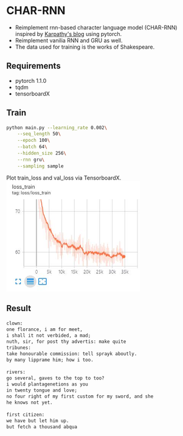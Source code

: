 # CHAR-RNN

- Reimplement rnn-based character language model (CHAR-RNN) inspired by [Karpathy's blog](http://karpathy.github.io/2015/05/21/rnn-effectiveness/) using pytorch.
- Reimplement vanilia RNN and GRU as well.
- The data used for training is the works of Shakespeare.

## Requirements
- pytorch 1.1.0
- tqdm
- tensorboardX

## Train
```bash
python main.py --learning_rate 0.002\
    --seq_length 50\
    --epoch 100\
    --batch 64\
    --hidden_size 256\
    --rnn gru\
    --sampling sample
```
Plot train_loss and val_loss via TensorboardX.
![Alt text](./result_20200107.jpg)

## Result

~~~
clown:
one florance, i am for meet,
i shall it not verbided, a mad;
nuth, sir, for post thy advertis: make quite
tribunes:
take honourable commission: tell sprayk aboutly.
by many lipprame him; how i too.

rivers:
go several, gaves to the top to too?
i would plantagenetions as you
in twenty tongue and love;
no four right of my first custom for my sword, and she
he knows not yet.

first citizen:
we have but let him up.
but fetch a thousand abqua
~~~

